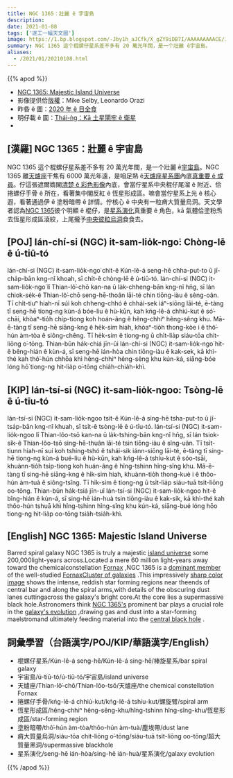 ```yaml
---
title: NGC 1365：壯麗 ê 宇宙島
description:
date: 2021-01-08
tags: ['逐工一幅天文圖']
image: https://1.bp.blogspot.com/-Jby1h_aJCfk/X_gZY9iDB7I/AAAAAAAAACE/J4L5iIt4Zgo1Q_sE7MpgskgtJrEbTxE0ACLcBGAsYHQ/s1024/NGC-1365-RGB-19-DEC-2020_Leo_Mike_1024.jpeg
summary: NGC 1365 這个棍螺仔星系差不多有 20 萬光年闊，是一个壯麗 ê宇宙島。
aliases:
  - /2021/01/20210108.html
---
```


{{% apod %}}

- [NGC 1365: Majestic Island Universe](https://apod.nasa.gov/apod/ap210108.html)
- 影像提供佮[版權](https://apod.nasa.gov/apod/lib/about_apod.html#srapply)：Mike Selby, Leonardo Orazi
- 昨昏 ê 圖：[2020 年 ê 日全食](https://apod-taigi.blogspot.com/2021/01/20210107.html)
- 明仔載 ê 圖：[Thái-ǹg：Kā 土星閘牢 ê 衛星](https://apod-taigi.blogspot.com/2021/01/20210109.html)
-


## [漢羅] NGC 1365：壯麗 ê 宇宙島

NGC 1365 這个棍螺仔星系差不多有 20 萬光年闊，是一个壯麗 ê[宇宙島](https://apod.nasa.gov/apod/ap100109.html)。NGC 1365 離[天爐座](http://www.hawastsoc.org/deepsky/for/index.html)干焦有 6000 萬光年遠，是咱足熟 ê[天爐座星系團](http://heritage.stsci.edu/2005/09/supplemental.html)內底[真重要 ê 成員](https://apod.nasa.gov/apod/ap160611.html)。佇這張遮爾媠閣[清楚 ê 彩色影像](http://www.starkeeper.it/NGC1365.htm)內底，會當佇星系中央棍仔尾溜 ê 附近、佮捲螺仔手骨 ê 所在，看著集中閣反紅 ê 恆星形成區。嘛會當佇星系上光 ê 核心遐，看著通過伊 ê 塗粉暗帶 ê 詳情。佇核心 ê 中央有一粒痟大質量烏洞。天文學者認為[NGC 1365](http://arxiv.org/abs/0907.2602)彼个明顯 ê 棍仔，是[星系演化](http://hubblesite.org/newscenter/archive/releases/1999/34/)真重要 ê 角色，kā 氣體佮塗粉𤆬去恆星形成區滾絞，上尾攏予[中央彼粒烏洞](http://hubblesite.org/newscenter/archive/releases/2000/22)食食去。

## [POJ] Ián-chí-si (NGC) it-sam-lio̍k-ngo͘: Chòng-lē ê ú-tiū-tó

Ián-chí-si (NGC) it-sam-lio̍k-ngo͘ chit-ê Kún-lê-á seng-hē chha-put-to ū jī-cha̍p-bān kng-nî khoah, sī chi̍t-ê chòng-lē ê ú-tiū-tó. Ián-chí-si (NGC) it-sam-lio̍k-ngo͘ lî Thian-lô͘-chō kan-na ū la̍k-chheng-bān kng-nî hn̄g, sī lán chiok-se̍k-ê Thian-lô͘-chō seng-hē-thoân lāi-té chin tiōng-iàu ê sêng-oân. Tī chi̍t-tiuⁿ hiah-nī súi koh chheng-chhó ê chhái-sek iáⁿ-siōng lāi-té, ē-tàng tī seng-hē tiong-ng kùn-á bóe-liu ê hù-kūn, kah kńg-lê-á chhiú-kut ê só͘-chāi, khòaⁿ-tio̍h chi̍p-tiong koh hoán-âng ê hêng-chhiⁿ hêng-sêng khu. Mā-ē-tàng tī seng-hē siāng-kng ê he̍k-sim hiah, khòaⁿ-tio̍h thong-kòe i ê thô͘-hún àm-tòa ê siông-chêng. Tī he̍k-sim ê tiong-ng ū chi̍t-lia̍p siáu-tōa chit-liōng o͘-tōng. Thian-bûn ha̍k-chiá jīn-ûi Ián-chí-si (NGC) it-sam-lio̍k-ngo͘ hit-ê bêng-hián ê kùn-á, sī seng-hē ián-hòa chin tiōng-iàu ê kak-sek, kā khì-thé kah thô͘-hún chhōa khì hêng-chhiⁿ hêng-sêng khu kún-ká, siāng-bóe lóng hō͘ tiong-ng hit-lia̍p o͘-tōng chia̍h-chia̍h-khì.

## [KIP] Ián-tsí-si (NGC) it-sam-lio̍k-ngoo: Tsòng-lē ê ú-tīu-tó

Ián-tsí-si (NGC) it-sam-lio̍k-ngoo tsit-ê Kún-lê-á sing-hē tsha-put-to ū jī-tsa̍p-bān kng-nî khuah, sī tsi̍t-ê tsòng-lē ê ú-tīu-tó. Ián-tsí-si (NGC) it-sam-lio̍k-ngoo lî Thian-lôo-tsō kan-na ū la̍k-tshing-bān kng-nî hn̄g, sī lán tsiok-si̍k-ê Thian-lôo-tsō sing-hē-thuân lāi-té tsin tiōng-iàu ê sîng-uân. Tī tsi̍t-tiunn hiah-nī suí koh tshing-tshó ê tshái-sik iánn-siōng lāi-té, ē-tàng tī sing-hē tiong-ng kùn-á bué-liu ê hù-kūn, kah kńg-lê-á tshíu-kut ê sóo-tsāi, khuànn-tio̍h tsi̍p-tiong koh huán-âng ê hîng-tshinn hîng-sîng khu. Mā-ē-tàng tī sing-hē siāng-kng ê hi̍k-sim hiah, khuànn-tio̍h thong-kuè i ê thôo-hún àm-tuà ê siông-tsîng. Tī hi̍k-sim ê tiong-ng ū tsi̍t-lia̍p siáu-tuā tsit-liōng oo-tōng. Thian-bûn ha̍k-tsiá jīn-uî Ián-tsí-si (NGC) it-sam-lio̍k-ngoo hit-ê bîng-hián ê kùn-á, sī sing-hē ián-huà tsin tiōng-iàu ê kak-sik, kā khì-thé kah thôo-hún tshuā khì hîng-tshinn hîng-sîng khu kún-ká, siāng-bué lóng hōo tiong-ng hit-lia̍p oo-tōng tsia̍h-tsia̍h-khì.

## [English] NGC 1365: Majestic Island Universe 

Barred spiral galaxy NGC 1365 is truly a majestic [island universe](https://apod.nasa.gov/apod/ap100109.html) some 200,000light-years across.Located a mere 60 million light-years away toward the chemicalconstellation [Fornax](http://www.hawastsoc.org/deepsky/for/index.html) ,NGC 1365 is a [dominant member](https://apod.nasa.gov/apod/ap160611.html) of the well-studied [FornaxCluster of galaxies](http://heritage.stsci.edu/2005/09/supplemental.html) .This impressively [sharp color image](http://www.starkeeper.it/NGC1365.htm) shows the intense, reddish star forming regions near theends of central bar and along the spiral arms,with details of the obscuring dust lanes cuttingacross the galaxy's bright core.At the core lies a supermassive black hole.Astronomers think [NGC 1365's](http://arxiv.org/abs/0907.2602) prominent bar plays a crucial role in the [galaxy's evolution](http://hubblesite.org/newscenter/archive/releases/1999/34/) ,drawing gas and dust into a star-forming maelstromand ultimately feeding material into the [central black hole](http://hubblesite.org/newscenter/archive/releases/2000/22) .

## 詞彙學習（台語漢字/POJ/KIP/華語漢字/English）

- 棍螺仔星系/Kún-lê-á seng-hē/Kún-lê-á sing-hē/棒旋星系/bar spiral galaxy
- 宇宙島/ú-tiū-tó/ú-tiū-tó/宇宙島/island universe
- 天爐座/Thian-lô͘-chō/Thian-lôo-tsō/天爐座/the chemical constellation Fornax
- 捲螺仔手骨/kńg-lê-á chhiú-kut/kńg-lê-á tshíu-kut/螺旋臂/spiral arm
- 恆星形成區/hêng-chhiⁿ hêng-sêng-khu/hîng-tshinn hîng-sîng-khu/恆星形成區/star-forming region
- 塗粉暗帶/thô͘-hún àm-tòa/thôo-hún àm-tuà/塵埃帶/dust lane
- 痟大質量烏洞/siáu-tōa chit-liōng o͘-tōng/siáu-tuā tsit-liōng oo-tōng/超大質量黑洞/supermassive blackhole
- 星系演化/seng-hē ián-hòa/sing-hē ián-huà/星系演化/galaxy evolution

{{% /apod %}}
